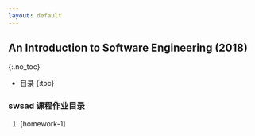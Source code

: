 ```yaml
---
layout: default
---
```


## An Introduction to Software Engineering (2018)
{:.no_toc}

* 目录
{:toc}

### swsad 课程作业目录

1. [homework-1]

